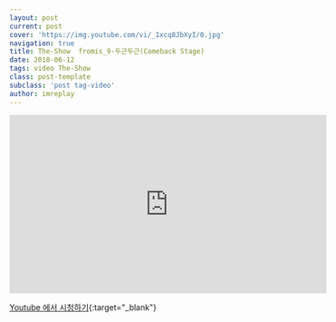 ```yaml
---
layout: post
current: post
cover: 'https://img.youtube.com/vi/_1xcq8JbXyI/0.jpg'
navigation: true
title: The-Show  fromis_9-두근두근(Comeback Stage)
date: 2018-06-12
tags: video The-Show
class: post-template
subclass: 'post tag-video'
author: imreplay
---
```


<iframe width="560" height="315" src="https://www.youtube.com/embed/ZHLU1Oi_Rac?rel=0" frameborder="0" allow="autoplay; encrypted-media" allowfullscreen></iframe>


[Youtube 에서 시청하기](https://www.youtube.com/watch?v=ZHLU1Oi_Rac){:target="_blank"}
